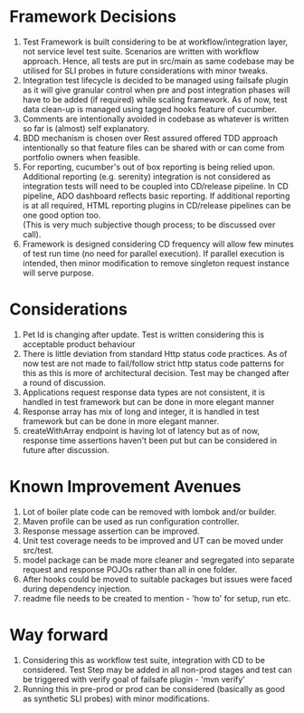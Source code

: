 # Framework Decisions

1. Test Framework is built considering to be at workflow/integration layer, not service level test suite. Scenarios are written with workflow approach. 
Hence, all tests are put in src/main as same codebase may be utilised for SLI probes in future considerations with minor tweaks.
2. Integration test lifecycle is decided to be managed using failsafe plugin as it will give granular control when pre and post integration phases will have to be added (if required) while scaling framework. As of now, test data clean-up is managed using tagged hooks feature of cucumber.  
3. Comments are intentionally avoided in codebase as whatever is written so far is (almost) self explanatory. 
4. BDD mechanism is chosen over Rest assured offered TDD approach intentionally so that feature files can be shared with or can come from portfolio owners when feasible.  
5. For reporting, cucumber's out of box reporting is being relied upon. Additional reporting (e.g. serenity) integration is not considered as integration tests will need to be coupled into CD/release pipeline. In CD pipeline, ADO dashboard reflects basic reporting. If additional reporting is at all required, HTML reporting plugins in CD/release pipelines can be one good option too.   
(This is very much subjective though process; to be discussed over call).
6. Framework is designed considering CD frequency will allow few minutes of test run time (no need for parallel execution). If parallel execution is intended, then minor modification to remove singleton request instance will serve purpose.  

# Considerations
1. Pet Id is changing after update. Test is written considering this is acceptable product behaviour
2. There is little deviation from standard Http status code practices. As of now test are not made to fail/follow strict http status code patterns for this as this is more of architectural decision. Test may be changed after a round of discussion.
3. Applications request response data types are not consistent, it is handled in test framework but can be done in more elegant manner
4. Response array has mix of long and integer, it is handled in test framework but can be done in more elegant manner.
5. createWithArray endpoint is having lot of latency but as of now, response time assertions haven't been put but can be considered in future after discussion.	
  

# Known Improvement Avenues
1. Lot of boiler plate code can be removed with lombok and/or builder.
2. Maven profile can be used as run configuration controller.
2. Response message assertion can be improved.
3. Unit test coverage needs to be improved and UT can be moved under src/test.
4. model package can be made more cleaner and segregated into separate request and response POJOs rather than all in one folder. 
5. After hooks could be moved to suitable packages but issues were faced during dependency injection. 
6. readme file needs to be created to mention - 'how to' for setup, run etc.

# Way forward
1. Considering this as workflow test suite, integration with CD to be considered. 
Test Step may be added in all non-prod stages and test can be triggered with verify goal of failsafe plugin - 'mvn verify'
2. Running this in pre-prod or prod can be considered (basically as good as synthetic SLI probes) with minor modifications. 




